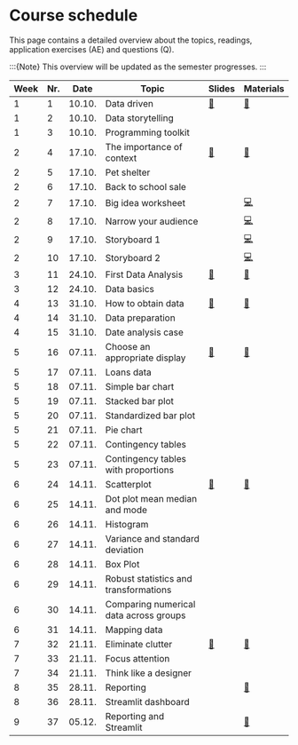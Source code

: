# Course schedule

This page contains a detailed overview about the topics, readings,  application exercises (AE) and questions (Q). 

:::{Note}
This overview will be updated as the semester progresses.
:::

|	Week	|	Nr.	|	Date	|	Topic	|	Slides	|	Materials	|	
|	---	|	---	|	---	|	---	|	---	|	---	|	
|	1	|	1	|	10.10.	|	Data driven	|	[📑](https://drive.google.com/file/d/1-G_vOTJatCvM8buEmm5-iqLF-hrYtF7m/view?usp=sharing)	|	[📁](../weeks/week1.md)	|	
|	1	|	2	|	10.10.	|	Data storytelling	|		|		|	
|	1	|	3	|	10.10.	|	Programming toolkit	|		|		|	
|	2	|	4	|	17.10.	|	The importance of context	|	[📑](https://drive.google.com/file/d/1-J_F4l5Dfs2m4M45JWrltaKEYtL-gia2/view?usp=sharing)	|	[📁](../weeks/week2.md)	|	
|	2	|	5	|	17.10.	|	Pet shelter	|		|		|	
|	2	|	6	|	17.10.	|	Back to school sale	|		|		|	
|	2	|	7	|	17.10.	|	Big idea worksheet	|		|	[💻](https://docs.google.com/document/d/1-GZvhdbhLYLB_Bo1arj1rgTqbJ5SUoU21vtgbYEhVqk/edit?usp=sharing)	|	
|	2	|	8	|	17.10.	|	Narrow your audience	|		|	[💻](https://docs.google.com/document/d/1Eu21TCIM0Lx6LiybPG-15ikk0gkRaqbCQNtcl3fAfGQ/edit?usp=sharing)	|	
|	2	|	9	|	17.10.	|	Storyboard 1	|		|	[💻](https://docs.google.com/document/d/1cuiBZiWaUkhAYNkQo6SWtWm8n_Q1IJt54lw0Na2-0DE/edit?usp=sharing)	|	
|	2	|	10	|	17.10.	|	Storyboard 2	|		|	[💻](https://docs.google.com/document/d/1WeLzE85YfM-F9-vAIhEbeJHkuHsN3xtovzIokB93BRU/edit?usp=sharing)	|	
|	3	|	11	|	24.10.	|	First Data Analysis	|	[📑](https://drive.google.com/file/d/1-JwgQtYxAc506Z3dloT8-omYFygwFISz/view?usp=sharing)	|	[📁](../weeks/week3.md)	|	
|	3	|	12	|	24.10.	|	Data basics	|		|		|	
|	4	|	13	|	31.10.	|	How to obtain data	|	[📑](https://drive.google.com/file/d/1-m-1hYOlHtk14Wxc3d_-VTVmE23A_I6n/view?usp=sharing)	|	[📁](../weeks/week4.md)	|	
|	4	|	14	|	31.10.	|	Data preparation	|		|		|	
|	4	|	15	|	31.10.	|	Date analysis case	|		|		|	
|	5	|	16	|	07.11.	|	Choose an appropriate display	|	[📑](https://drive.google.com/file/d/104nR1WNUAv0pWWhPzXTZV2IrzbfEGyYZ/view?usp=sharing)	|	[📁](../weeks/week5.md)	|	
|	5	|	17	|	07.11.	|	Loans data	|		|		|	
|	5	|	18	|	07.11.	|	Simple bar chart	|		|		|	
|	5	|	19	|	07.11.	|	Stacked bar plot	|		|		|	
|	5	|	20	|	07.11.	|	Standardized bar plot	|		|		|	
|	5	|	21	|	07.11.	|	Pie chart	|		|		|	
|	5	|	22	|	07.11.	|	Contingency tables	|		|		|	
|	5	|	23	|	07.11.	|	Contingency tables with proportions	|		|		|	
|	6	|	24	|	14.11.	|	Scatterplot	|	[📑](https://drive.google.com/file/d/107DDVHkN56SBL6xpTxZoc6kFkpcW7Jw6/view?usp=sharing)	|	[📁](../weeks/week6.md)	|	
|	6	|	25	|	14.11.	|	Dot plot mean median and mode	|		|		|	
|	6	|	26	|	14.11.	|	Histogram 	|		|		|	
|	6	|	27	|	14.11.	|	Variance and standard deviation	|		|		|	
|	6	|	28	|	14.11.	|	Box Plot	|		|		|	
|	6	|	29	|	14.11.	|	Robust statistics and transformations	|		|		|	
|	6	|	30	|	14.11.	|	Comparing numerical data across groups	|		|		|	
|	6	|	31	|	14.11.	|	Mapping data	|		|		|	
|	7	|	32	|	21.11.	|	Eliminate clutter	|	[📑](https://drive.google.com/file/d/10ACOvGOYkyiYLLfOe9wt6wefqtTy9POf/view?usp=sharing)	|	[📁](../weeks/week7.md)	|	
|	7	|	33	|	21.11.	|	Focus attention	|		|		|	
|	7	|	34	|	21.11.	|	Think like a designer	|		|		|	
|	8	|	35	|	28.11.	|	Reporting	|		|	[📁](../weeks/week8.md)	|	
|	8	|	36	|	28.11.	|	Streamlit dashboard	|		|		|	
|	9	|	37	|	05.12.	|	Reporting and Streamlit	|		|	[📁](../weeks/week9.md)	|	
<br>

